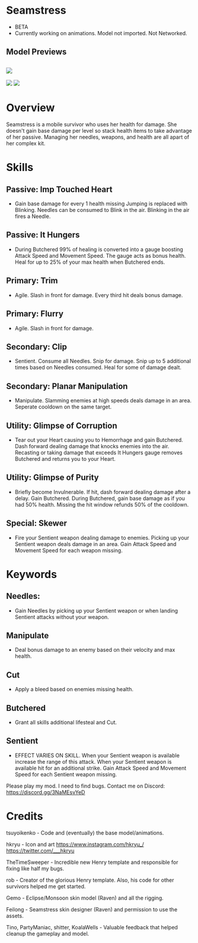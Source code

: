 # Seamstress
- BETA
- Currently working on animations. Model not imported. Not Networked.

## Model Previews
[![](https://i.postimg.cc/gJ7r3rwH/seamstress.png)]()
---
[![](https://i.postimg.cc/zD9FrGdh/Seamstress-MADISON.png)]()
[![](https://i.postimg.cc/d0yJgnDr/raven.png)]()

# Overview
Seamstress is a mobile survivor who uses her health for damage. She doesn't gain base damage per level so stack health items to take advantage of her passive. Managing her needles, weapons, and health are all apart of her complex kit.

# Skills
Passive: **Imp Touched Heart**
---
- Gain base damage for every 1 health missing Jumping is replaced with Blinking. Needles can be consumed to Blink in the air. Blinking in the air fires a Needle.

Passive: **It Hungers**
---
- During Butchered 99% of healing is converted into a gauge boosting Attack Speed and Movement Speed. The gauge acts as bonus health. Heal for up to 25% of your max health when Butchered ends.

Primary: **Trim**
---
- Agile. Slash in front for damage. Every third hit deals bonus damage.

Primary: **Flurry**
---
- Agile. Slash in front for damage. 

Secondary: **Clip**
---
- Sentient. Consume all Needles. Snip for damage. Snip up to 5 additional times based on Needles consumed. Heal for some of damage dealt.

Secondary: **Planar Manipulation**
---
- Manipulate. Slamming enemies at high speeds deals damage in an area. Seperate cooldown on the same target.

Utility: **Glimpse of Corruption** 
---
- Tear out your Heart causing you to Hemorrhage and gain Butchered. Dash forward dealing damage that knocks enemies into the air. Recasting or taking damage that exceeds It Hungers gauge removes Butchered and returns you to your Heart.

Utility: **Glimpse of Purity** 
---
- Briefly become Invulnerable. If hit, dash forward dealing damage after a delay. Gain Butchered. During Butchered, gain base damage as if you had 50% health. Missing the hit window refunds 50% of the cooldown.

Special: **Skewer**
---
- Fire your Sentient weapon dealing damage to enemies. Picking up your Sentient weapon deals damage in an area. Gain Attack Speed and Movement Speed for each weapon missing.

# Keywords

**Needles**:
---
- Gain Needles by picking up your Sentient weapon or when landing Sentient attacks without your weapon.

**Manipulate** 
---
- Deal bonus damage to an enemy based on their velocity and max health.

**Cut** 
---
- Apply a bleed based on enemies missing health.

**Butchered**
---
- Grant all skills additional lifesteal and Cut.

**Sentient**
---
- EFFECT VARIES ON SKILL. When your Sentient weapon is available increase the range of this attack. When your Sentient weapon is available hit for an additional strike. Gain Attack Speed and Movement Speed for each Sentient weapon missing.

Please play my mod. I need to find bugs.
Contact me on Discord: https://discord.gg/3NaMEsvYeD

# Credits 
tsuyoikenko - Code and (eventually) the base model/animations.

hkryu - Icon and art https://www.instagram.com/hkryu_/ https://twitter.com/___hkryu

TheTimeSweeper - Incredible new Henry template and responsible for fixing like half my bugs.

rob - Creator of the glorious Henry template. Also, his code for other survivors helped me get started.

Gemo - Eclipse/Monsoon skin model (Raven) and all the rigging.

Feilong - Seamstress skin designer (Raven) and permission to use the assets.

Tino, PartyManiac, shitter, KoalaWells - Valuable feedback that helped cleanup the gameplay and model.
